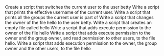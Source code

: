 Create a script that switches the current user to the user betty
Write a script that prints the effective username of the current user.
Write a script that prints all the groups the current user is part of
Write a script that changes the owner of the file hello to the user betty.
Write a script that creates an empty file called hello
Write a script that adds execute permission to the owner of the file hello
Write a script that adds execute permission to the owner and the group owner, and read permission to other users, to the file hello.
Write a script that adds execution permission to the owner, the group owner and the other users, to the file hello
